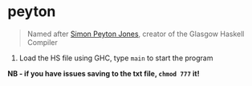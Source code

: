 peyton
======

>Named after [Simon Peyton Jones](http://en.wikipedia.org/wiki/Simon_Peyton_Jones), creator of the Glasgow Haskell Compiler

1. Load the HS file using GHC, type `main` to start the program

**NB - if you have issues saving to the txt file, `chmod 777` it!**
